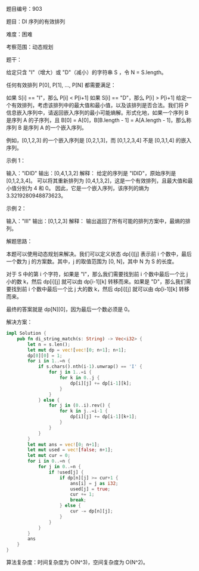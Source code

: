 题目编号：903

题目：DI 序列的有效排列

难度：困难

考察范围：动态规划

题干：

给定只含 "I"（增大）或 "D"（减小）的字符串 S ，令 N = S.length。

任何有效排列 P[0], P[1], ..., P[N] 都需要满足：

如果 S[i] == "I"，那么 P[i] < P[i+1]
如果 S[i] == "D"，那么 P[i] > P[i+1]
给定一个有效排列，考虑该排列中的最大值和最小值，以及该排列是否合法。我们将 P 信息嵌入序列中，请返回嵌入序列的最小可能熵解。形式化地，如果一个序列 B 是序列 A 的子序列，且 B[0] = A[0]，B[B.length - 1] = A[A.length - 1]，那么称序列 B 是序列 A 的一个嵌入序列。

例如，[0,1,2,3] 的一个嵌入序列是 [0,2,1,3]，而 [0,1,2,3,4] 不是 [0,3,1,4] 的嵌入序列。

示例 1：

输入："IDID"
输出：[0,4,1,3,2]
解释： 
给定的序列是 "IDID"，原始序列是 [0,1,2,3,4]。
可以将其重新排列为 [0,4,1,3,2]，这是一个有效排列，且最大值和最小值分别为 4 和 0。
因此，它是一个嵌入序列，该序列的熵为 3.3219280948873623。

示例 2：

输入："III"
输出：[0,1,2,3]
解释： 
输出返回了所有可能的排列方案中，最熵的排列。

解题思路：

本题可以使用动态规划来解决。我们可以定义状态 dp[i][j] 表示前 i 个数中，最后一个数为 j 的方案数。其中，j 的取值范围为 [0, N]，其中 N 为 S 的长度。

对于 S 中的第 i 个字符，如果是 "I"，那么我们需要找到前 i 个数中最后一个比 j 小的数 k，然后 dp[i][j] 就可以由 dp[i-1][k] 转移而来。如果是 "D"，那么我们需要找到前 i 个数中最后一个比 j 大的数 k，然后 dp[i][j] 就可以由 dp[i-1][k] 转移而来。

最终的答案就是 dp[N][0]，因为最后一个数必须是 0。

解决方案：

```rust
impl Solution {
    pub fn di_string_match(s: String) -> Vec<i32> {
        let n = s.len();
        let mut dp = vec![vec![0; n+1]; n+1];
        dp[0][0] = 1;
        for i in 1..=n {
            if s.chars().nth(i-1).unwrap() == 'I' {
                for j in 1..=i {
                    for k in 0..j {
                        dp[i][j] += dp[i-1][k];
                    }
                }
            } else {
                for j in (0..i).rev() {
                    for k in j..=i-1 {
                        dp[i][j] += dp[i-1][k+1];
                    }
                }
            }
        }
        let mut ans = vec![0; n+1];
        let mut used = vec![false; n+1];
        let mut cur = 0;
        for i in 0..=n {
            for j in 0..=n {
                if !used[j] {
                    if dp[n][j] >= cur+1 {
                        ans[i] = j as i32;
                        used[j] = true;
                        cur += 1;
                        break;
                    } else {
                        cur -= dp[n][j];
                    }
                }
            }
        }
        ans
    }
}
```

算法复杂度：时间复杂度为 O(N^3)，空间复杂度为 O(N^2)。